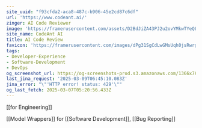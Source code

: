 ```yaml
---
site_uuid: "f93cfda2-aca8-487c-b906-45e2cd87c6df"
url: 'https://www.codeant.ai/'
zinger: AI Code Reviewer
image: 'https://framerusercontent.com/assets/D2BdJiZA43PJ2u2ovYMkwTYeQL4.png'
site_name: CodeAnt AI
title: AI Code Review
favicon: 'https://framerusercontent.com/images/dPg31SgCdLwGMsUqh0jsRwrgPQU.png'
tags:
- Developer-Experience
- Software-Development
- DevOps
og_screenshot_url: https://og-screenshots-prod.s3.amazonaws.com/1366x768/80/false/d2265e89eea57e11d319424515aeb065f0b3229cd61bbbaab10befa13a588f59.jpeg
last_jina_request: '2025-03-09T06:45:10.083Z'
jina_error: "\"'HTTP error! status: 429'\""
og_last_fetch: 2025-03-07T05:20:56.433Z
---
```

[[for Engineering]]

[[Model Wrappers]] for [[Software Development]], [[Bug Reporting]]

